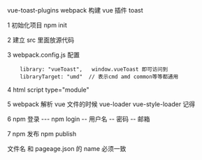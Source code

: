   vue-toast-plugins
  webpack 构建 vue 插件 toast

  1 初始化项目 npm init

  2 建立 src 里面放源代码

  3 webpack.config.js 配置

        library: "vueToast",   window.vueToast 即可访问到
        libraryTarget: "umd"  // 表示cmd amd common等等都通用

  4 html script type="module"

  5 webpack 解析 vue 文件的时候
  vue-loader vue-style-loader 记得

  6 npm 登录
  --- npm login
  -- 用户名
  -- 密码
  -- 邮箱

  7 npm 发布
  npm publish

  文件名 和 pageage.json 的 name 必须一致
